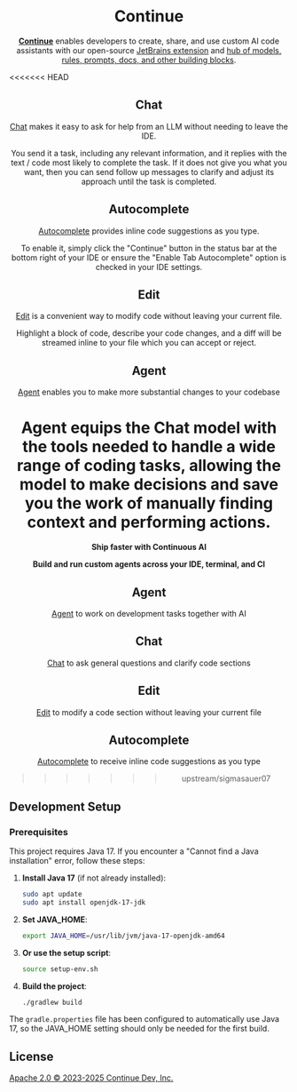 <!-- Plugin description -->

<h1 align="center">Continue</h1>

<div align="center">

[**Continue**](https://docs.continue.dev) enables developers to create, share, and use custom AI code assistants with our open-source [JetBrains extension](https://plugins.jetbrains.com/plugin/22707-continue-extension) and [hub of models, rules, prompts, docs, and other building blocks](https://hub.continue.dev).

</div>

<<<<<<< HEAD
<div align="center">

## Chat

[Chat](https://continue.dev/docs/chat/how-to-use-it) makes it easy to ask for help from an LLM without needing to leave the IDE.

You send it a task, including any relevant information, and it replies with the text / code most likely to complete the task. If it does not give you what you want, then you can send follow up messages to clarify and adjust its approach until the task is completed.

## Autocomplete

[Autocomplete](https://continue.dev/docs/autocomplete/how-to-use-it) provides inline code suggestions as you type.

To enable it, simply click the "Continue" button in the status bar at the bottom right of your IDE or ensure the "Enable Tab Autocomplete" option is checked in your IDE settings.

## Edit

[Edit](https://continue.dev/docs/edit/how-to-use-it) is a convenient way to modify code without leaving your current file.

Highlight a block of code, describe your code changes, and a diff will be streamed inline to your file which you can accept or reject.

## Agent

[Agent](https://continue.dev/docs/agent/how-to-use-it) enables you to make more substantial changes to your codebase

Agent equips the Chat model with the tools needed to handle a wide range of coding tasks, allowing the model to make decisions and save you the work of manually finding context and performing actions.
=======
**Ship faster with Continuous AI**

**Build and run custom agents across your IDE, terminal, and CI**

## Agent

[Agent](https://docs.continue.dev/features/agent/quick-start) to work on development tasks together with AI

## Chat

[Chat](https://docs.continue.dev/features/chat/quick-start) to ask general questions and clarify code sections

## Edit

[Edit](https://docs.continue.dev/features/edit/quick-start) to modify a code section without leaving your current file

## Autocomplete

[Autocomplete](https://docs.continue.dev/features/autocomplete/quick-start) to receive inline code suggestions as you type
>>>>>>> upstream/sigmasauer07

</div>

## Development Setup

### Prerequisites

This project requires Java 17. If you encounter a "Cannot find a Java installation" error, follow these steps:

1. **Install Java 17** (if not already installed):

   ```bash
   sudo apt update
   sudo apt install openjdk-17-jdk
   ```

2. **Set JAVA_HOME**:

   ```bash
   export JAVA_HOME=/usr/lib/jvm/java-17-openjdk-amd64
   ```

3. **Or use the setup script**:

   ```bash
   source setup-env.sh
   ```

4. **Build the project**:
   ```bash
   ./gradlew build
   ```

The `gradle.properties` file has been configured to automatically use Java 17, so the JAVA_HOME setting should only be needed for the first build.

## License

[Apache 2.0 © 2023-2025 Continue Dev, Inc.](./LICENSE)

<!-- Plugin description end -->
